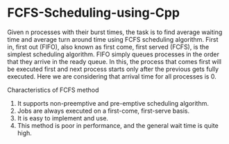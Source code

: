 # FCFS-Scheduling-using-Cpp
Given n processes with their burst times, the task is to find average waiting time and average turn around time using FCFS scheduling algorithm.  First in, first out (FIFO), also known as first come, first served (FCFS), is the simplest scheduling algorithm. FIFO simply queues processes in the order that they arrive in the ready queue.  In this, the process that comes first will be executed first and next process starts only after the previous gets fully executed.  Here we are considering that arrival time for all processes is 0.

Characteristics of FCFS method
1. It supports non-preemptive and pre-emptive scheduling algorithm.
2. Jobs are always executed on a first-come, first-serve basis.
3. It is easy to implement and use.
4. This method is poor in performance, and the general wait time is quite high.
